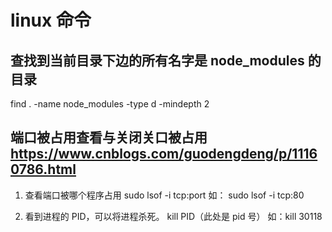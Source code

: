 # linux 命令

## 查找到当前目录下边的所有名字是 node_modules 的目录

find . -name node_modules -type d -mindepth 2

## 端口被占用查看与关闭关口被占用<https://www.cnblogs.com/guodengdeng/p/11160786.html>

1. 查看端口被哪个程序占用
   sudo lsof -i tcp:port
   如： sudo lsof -i tcp:80

2. 看到进程的 PID，可以将进程杀死。
   kill PID（此处是 pid 号）
   如：kill 30118
